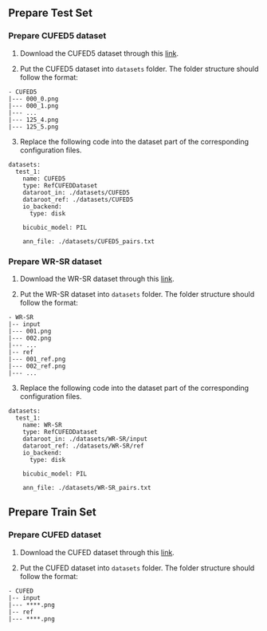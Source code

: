 ## Prepare Test Set

### Prepare CUFED5 dataset

1. Download the CUFED5 dataset through this [link](https://drive.google.com/file/d/1Fa1mopExA9YGG1RxrCZZn7QFTYXLx6ph/view).

2. Put the CUFED5 dataset into `datasets` folder. The folder structure should follow the format:
```
- CUFED5
|--- 000_0.png
|--- 000_1.png
|--- ...
|--- 125_4.png
|--- 125_5.png
```

3. Replace the following code into the dataset part of the corresponding configuration files.

```
datasets:
  test_1:
    name: CUFED5
    type: RefCUFEDDataset
    dataroot_in: ./datasets/CUFED5
    dataroot_ref: ./datasets/CUFED5
    io_backend:
      type: disk

    bicubic_model: PIL

    ann_file: ./datasets/CUFED5_pairs.txt
```

### Prepare WR-SR dataset

1. Download the WR-SR dataset through this [link](https://drive.google.com/drive/folders/16UKRu-7jgCYcndOlGYBmo5Pp0_Mq71hP?usp=sharing).

2. Put the WR-SR dataset into `datasets` folder. The folder structure should follow the format:
```
- WR-SR
|-- input
|--- 001.png
|--- 002.png
|--- ...
|-- ref
|--- 001_ref.png
|--- 002_ref.png
|--- ...
```

3. Replace the following code into the dataset part of the corresponding configuration files.

```
datasets:
  test_1:
    name: WR-SR
    type: RefCUFEDDataset
    dataroot_in: ./datasets/WR-SR/input
    dataroot_ref: ./datasets/WR-SR/ref
    io_backend:
      type: disk

    bicubic_model: PIL

    ann_file: ./datasets/WR-SR_pairs.txt
```

## Prepare Train Set

### Prepare CUFED dataset

1. Download the CUFED dataset through this [link](https://drive.google.com/drive/folders/1hGHy36XcmSZ1LtARWmGL5OK1IUdWJi3I).

2. Put the CUFED dataset into `datasets` folder. The folder structure should follow the format:
```
- CUFED
|-- input
|--- ****.png
|-- ref
|--- ****.png
```
